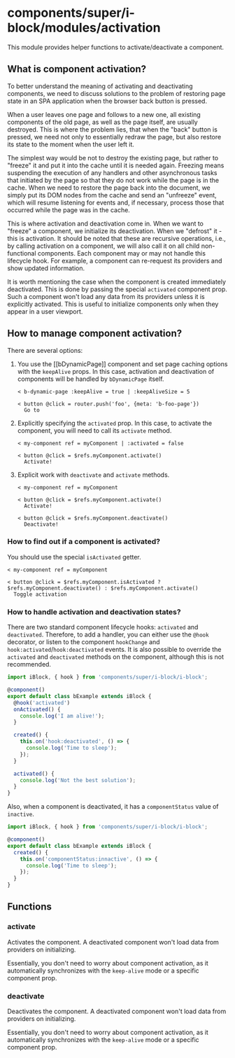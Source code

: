 # components/super/i-block/modules/activation

This module provides helper functions to activate/deactivate a component.

## What is component activation?

To better understand the meaning of activating and deactivating components, we need to discuss solutions to the problem
of restoring page state in an SPA application when the browser back button is pressed.

When a user leaves one page and follows to a new one, all existing components of the old page, as well as the page itself,
are usually destroyed. This is where the problem lies, that when the "back" button is pressed, we need not only to
essentially redraw the page, but also restore its state to the moment when the user left it.

The simplest way would be not to destroy the existing page, but rather to "freeze" it and put it into the cache until it
is needed again. Freezing means suspending the execution of any handlers and other asynchronous tasks that initiated by
the page so that they do not work while the page is in the cache. When we need to restore the page back into the document,
we simply put its DOM nodes from the cache and send an "unfreeze" event, which will resume listening for events and,
if necessary, process those that occurred while the page was in the cache.

This is where activation and deactivation come in. When we want to "freeze" a component, we initialize its deactivation.
When we "defrost" it - this is activation. It should be noted that these are recursive operations, i.e., by calling activation
on a component, we will also call it on all child non-functional components. Each component may or may not handle this lifecycle hook.
For example, a component can re-request its providers and show updated information.

It is worth mentioning the case when the component is created immediately deactivated.
This is done by passing the special `activated` component prop. Such a component won't load any data from its providers
unless it is explicitly activated. This is useful to initialize components only when they appear in a user viewport.

## How to manage component activation?

There are several options:

1. You use the [[bDynamicPage]] component and set page caching options with the `keepAlive` props.
   In this case, activation and deactivation of components will be handled by `bDynamicPage` itself.

   ```
   < b-dynamic-page :keepAlive = true | :keepAliveSize = 5

   < button @click = router.push('foo', {meta: 'b-foo-page'})
     Go to
   ```

2. Explicitly specifying the `activated` prop.
   In this case, to activate the component, you will need to call its `activate` method.

   ```
   < my-component ref = myComponent | :activated = false

   < button @click = $refs.myComponent.activate()
     Activate!
   ```

3. Explicit work with `deactivate` and `activate` methods.

   ```
   < my-component ref = myComponent

   < button @click = $refs.myComponent.activate()
     Activate!

   < button @click = $refs.myComponent.deactivate()
     Deactivate!
   ```

### How to find out if a component is activated?

You should use the special `isActivated` getter.

 ```
 < my-component ref = myComponent

 < button @click = $refs.myComponent.isActivated ? $refs.myComponent.deactivate() : $refs.myComponent.activate()
   Toggle activation
 ```

### How to handle activation and deactivation states?

There are two standard component lifecycle hooks: `activated` and `deactivated`.
Therefore, to add a handler, you can either use the `@hook` decorator, or listen to the component `hookChange` and
`hook:activated`/`hook:deactivated` events. It is also possible to override the `activated` and `deactivated`
methods on the component, although this is not recommended.

```typescript
import iBlock, { hook } from 'components/super/i-block/i-block';

@component()
export default class bExample extends iBlock {
  @hook('activated')
  onActivated() {
    console.log('I am alive!');
  }

  created() {
    this.on('hook:deactivated', () => {
      console.log('Time to sleep');
    });
  }

  activated() {
    console.log('Not the best solution');
  }
}
```

Also, when a component is deactivated, it has a `componentStatus` value of `inactive`.

```typescript
import iBlock, { hook } from 'components/super/i-block/i-block';

@component()
export default class bExample extends iBlock {
  created() {
    this.on('componentStatus:innactive', () => {
      console.log('Time to sleep');
    });
  }
}
```

## Functions

### activate

Activates the component.
A deactivated component won't load data from providers on initializing.

Essentially, you don't need to worry about component activation,
as it automatically synchronizes with the `keep-alive` mode or a specific component prop.

### deactivate

Deactivates the component.
A deactivated component won't load data from providers on initializing.

Essentially, you don't need to worry about component activation,
as it automatically synchronizes with the `keep-alive` mode or a specific component prop.
